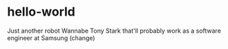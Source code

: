 # hello-world
Just another robot
Wannabe Tony Stark that'll probably work as a software engineer at Samsung (change)
